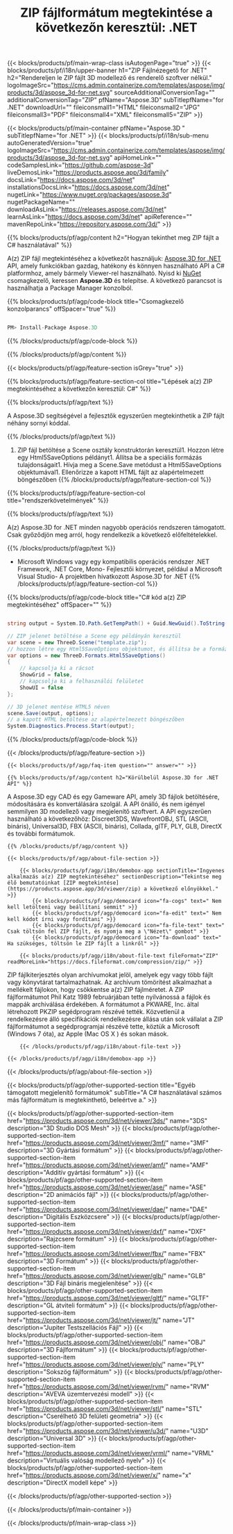 ﻿---
title: "ZIP fájlformátum megtekintése a következőn keresztül: .NET "
weight: 620
url: /hu/net/viewer/zip/ 
description: C# forráskód ZIP dokumentum betöltéséhez, megjelenítéséhez és megjelenítéséhez a .NET Framework, .NET Core, Mono rendszerben.
---
{{< blocks/products/pf/main-wrap-class isAutogenPage="true" >}}
{{< blocks/products/pf/i18n/upper-banner h1="ZIP Fájlnézegető for .NET" h2="Rendereljen le ZIP fájlt 3D modellező és renderelő szoftver nélkül." logoImageSrc="https://cms.admin.containerize.com/templates/aspose/img/products/3d/aspose_3d-for-net.svg" sourceAdditionalConversionTag="" additionalConversionTag="ZIP" pfName="Aspose.3D" subTitlepfName="for .NET" downloadUrl="" fileiconsmall1="HTML" fileiconsmall2="JPG" fileiconsmall3="PDF" fileiconsmall4="XML" fileiconsmall5="ZIP" >}}

{{< blocks/products/pf/main-container pfName="Aspose.3D " subTitlepfName="for .NET" >}}
{{< blocks/products/pf/i18n/sub-menu autoGeneratedVersion="true" logoImageSrc="https://cms.admin.containerize.com/templates/aspose/img/products/3d/aspose_3d-for-net.svg" apiHomeLink="" codeSamplesLink="https://github.com/aspose-3d" liveDemosLink="https://products.aspose.app/3d/family" docsLink="https://docs.aspose.com/3d/net" installationsDocsLink="https://docs.aspose.com/3d/net" nugetLink="https://www.nuget.org/packages/aspose.3d" nugetPackageName="" downloadAsLink="https://releases.aspose.com/3d/net" learnAsLink="https://docs.aspose.com/3d/net" apiReference="" mavenRepoLink="https://repository.aspose.com/3d/" >}}

{{% blocks/products/pf/agp/content h2="Hogyan tekinthet meg ZIP fájlt a C# használatával" %}}

 A(z) ZIP fájl megtekintéséhez a következőt használjuk:
 [Aspose.3D for .NET](https://products.aspose.com/3d/net) 
 API, amely funkciókban gazdag, hatékony és könnyen használható API a C# platformhoz, amely bármely Viewer-rel használható. Nyisd ki
 [NuGet](https://www.nuget.org/packages/aspose.3d) 
 csomagkezelő, keressen
 **Aspose.3D** 
 és telepítse. A következő parancsot is használhatja a Package Manager konzolból.

{{% blocks/products/pf/agp/code-block title="Csomagkezelő konzolparancs" offSpacer="true" %}}

```cs

PM> Install-Package Aspose.3D


```

{{% /blocks/products/pf/agp/code-block %}}

{{% /blocks/products/pf/agp/content %}}

{{< blocks/products/pf/agp/feature-section isGrey="true" >}}

{{% blocks/products/pf/agp/feature-section-col title="Lépések a(z) ZIP megtekintéséhez a következőn keresztül: C#" %}}

{{% blocks/products/pf/agp/text %}}

 A Aspose.3D segítségével a fejlesztők egyszerűen megtekinthetik a ZIP fájlt néhány sornyi kóddal.

{{% /blocks/products/pf/agp/text %}}

1. ZIP fájl betöltése a Scene osztály konstruktorán keresztül1. Hozzon létre egy Html5SaveOptions példányt1. Állítsa be a speciális formázás tulajdonságait1. Hívja meg a Scene.Save metódust a Html5SaveOptions objektumával1. Ellenőrizze a kapott HTML fájlt az alapértelmezett böngészőben
{{% /blocks/products/pf/agp/feature-section-col %}}

{{% blocks/products/pf/agp/feature-section-col title="rendszerkövetelmények" %}}

{{% blocks/products/pf/agp/text %}}

 A(z) Aspose.3D for .NET minden nagyobb operációs rendszeren támogatott. Csak győződjön meg arról, hogy rendelkezik a következő előfeltételekkel.

{{% /blocks/products/pf/agp/text %}}

- Microsoft Windows vagy egy kompatibilis operációs rendszer .NET Framework, .NET Core, Mono- Fejlesztői környezet, például a Microsoft Visual Studio- A projektben hivatkozott Aspose.3D for .NET
{{% /blocks/products/pf/agp/feature-section-col %}}

{{% blocks/products/pf/agp/code-block title="C# kód a(z) ZIP megtekintéséhez" offSpacer="" %}}

```cs

string output = System.IO.Path.GetTempPath() + Guid.NewGuid().ToString() + ".html";

// ZIP jelenet betöltése a Scene egy példányán keresztül
var scene = new ThreeD.Scene("template.zip");
// hozzon létre egy Html5SaveOptions objektumot, és állítsa be a formázás tulajdonságait
var options = new ThreeD.Formats.Html5SaveOptions()
{
    // kapcsolja ki a rácsot
    ShowGrid = false,
    // kapcsolja ki a felhasználói felületet
    ShowUI = false
};

// 3D jelenet mentése HTML5 néven
scene.Save(output, options);
// a kapott HTML betöltése az alapértelmezett böngészőben
System.Diagnostics.Process.Start(output);


```

{{% /blocks/products/pf/agp/code-block %}}

{{< /blocks/products/pf/agp/feature-section >}}

    {{< blocks/products/pf/agp/faq-item question="" answer="" >}}
 

<!-- aboutfile Starts -->

    {{% blocks/products/pf/agp/content h2="Körülbelül Aspose.3D for .NET API" %}}

 A Aspose.3D egy CAD és egy Gameware API, amely 3D fájlok betöltésére, módosítására és konvertálására szolgál. A API önálló, és nem igényel semmilyen 3D modellező vagy megjelenítő szoftvert. A API egyszerűen használható a következőhöz: Discreet3DS, WavefrontOBJ, STL (ASCII, bináris), Universal3D, FBX (ASCII, bináris), Collada, glTF, PLY, GLB, DirectX és további formátumok. 



    {{% /blocks/products/pf/agp/content %}}

    {{< blocks/products/pf/agp/about-file-section >}}

        {{< blocks/products/pf/agp/i18n/demobox-app sectionTitle="Ingyenes alkalmazás a(z) ZIP megtekintéséhez" sectionDescription="Tekintse meg élő bemutatóinkat [ZIP megtekintése](https://products.aspose.app/3d/viewer/zip) a következő előnyökkel." >}}
            {{< blocks/products/pf/agp/democard icon="fa-cogs" text=" Nem kell letölteni vagy beállítani semmit" >}}
            {{< blocks/products/pf/agp/democard icon="fa-edit" text=" Nem kell kódot írni vagy fordítani" >}}
            {{< blocks/products/pf/agp/democard icon="fa-file-text" text=" Csak töltsön fel ZIP fájlt, és nyomja meg a \"Nézet\" gombot" >}}
            {{< blocks/products/pf/agp/democard icon="fa-download" text=" Ha szükséges, töltsön le ZIP fájlt a linkről" >}}

        {{< blocks/products/pf/agp/i18n/about-file-text fileFormat="ZIP" readMoreLink="https://docs.fileformat.com/compression/zip/" >}}
ZIP fájlkiterjesztés olyan archívumokat jelöl, amelyek egy vagy több fájlt vagy könyvtárat tartalmazhatnak. Az archívum tömörítést alkalmazhat a mellékelt fájlokon, hogy csökkentse a(z) ZIP fájlméretet. A ZIP fájlformátumot Phil Katz 1989 februárjában tette nyilvánossá a fájlok és mappák archiválása érdekében. A formátumot a PKWARE, Inc. által létrehozott PKZIP segédprogram részévé tették. Közvetlenül a rendelkezésre álló specifikációk rendelkezésre állása után sok vállalat a ZIP fájlformátumot a segédprogramjai részévé tette, köztük a Microsoft (Windows 7 óta), az Apple (Mac OS X ) és sokan mások.

        {{< /blocks/products/pf/agp/i18n/about-file-text >}}

    {{< /blocks/products/pf/agp/i18n/demobox-app >}}

{{< /blocks/products/pf/agp/about-file-section >}}

<!-- aboutfile Ends -->

{{< blocks/products/pf/agp/other-supported-section title="Egyéb támogatott megjelenítő formátumok" subTitle="A C# használatával számos más fájlformátum is megtekinthető, beleértve a." >}}

{{< blocks/products/pf/agp/other-supported-section-item href="https://products.aspose.com/3d/net/viewer/3ds/" name="3DS" description="3D Studio DOS Mesh" >}}
{{< blocks/products/pf/agp/other-supported-section-item href="https://products.aspose.com/3d/net/viewer/3mf/" name="3MF" description="3D Gyártási formátum" >}}
{{< blocks/products/pf/agp/other-supported-section-item href="https://products.aspose.com/3d/net/viewer/amf/" name="AMF" description="Additív gyártási formátum" >}}
{{< blocks/products/pf/agp/other-supported-section-item href="https://products.aspose.com/3d/net/viewer/ase/" name="ASE" description="2D animációs fájl" >}}
{{< blocks/products/pf/agp/other-supported-section-item href="https://products.aspose.com/3d/net/viewer/dae/" name="DAE" description="Digitális Eszközcsere" >}}
{{< blocks/products/pf/agp/other-supported-section-item href="https://products.aspose.com/3d/net/viewer/dxf/" name="DXF" description="Rajzcsere formátum" >}}
{{< blocks/products/pf/agp/other-supported-section-item href="https://products.aspose.com/3d/net/viewer/fbx/" name="FBX" description="3D Formátum" >}}
{{< blocks/products/pf/agp/other-supported-section-item href="https://products.aspose.com/3d/net/viewer/glb/" name="GLB" description="3D Fájl bináris megjelenítése" >}}
{{< blocks/products/pf/agp/other-supported-section-item href="https://products.aspose.com/3d/net/viewer/gltf/" name="GLTF" description="GL átviteli formátum" >}}
{{< blocks/products/pf/agp/other-supported-section-item href="https://products.aspose.com/3d/net/viewer/jt/" name="JT" description="Jupiter Testszellációs Fájl" >}}
{{< blocks/products/pf/agp/other-supported-section-item href="https://products.aspose.com/3d/net/viewer/obj/" name="OBJ" description="3D Fájlformátum" >}}
{{< blocks/products/pf/agp/other-supported-section-item href="https://products.aspose.com/3d/net/viewer/ply/" name="PLY" description="Sokszög fájlformátum" >}}
{{< blocks/products/pf/agp/other-supported-section-item href="https://products.aspose.com/3d/net/viewer/rvm/" name="RVM" description="AVEVA üzemtervezési modell" >}}
{{< blocks/products/pf/agp/other-supported-section-item href="https://products.aspose.com/3d/net/viewer/stl/" name="STL" description="Cserélhető 3D felületi geometria" >}}
{{< blocks/products/pf/agp/other-supported-section-item href="https://products.aspose.com/3d/net/viewer/u3d/" name="U3D" description="Universal 3D" >}}
{{< blocks/products/pf/agp/other-supported-section-item href="https://products.aspose.com/3d/net/viewer/vrml/" name="VRML" description="Virtuális valóság modellező nyelv" >}}
{{< blocks/products/pf/agp/other-supported-section-item href="https://products.aspose.com/3d/net/viewer/x/" name="x" description="DirectX modell képe" >}}

{{< /blocks/products/pf/agp/other-supported-section >}}

{{< /blocks/products/pf/main-container >}}
    
{{< /blocks/products/pf/main-wrap-class >}}